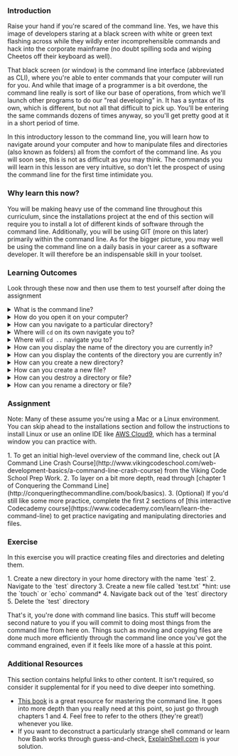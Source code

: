 ### Introduction

Raise your hand if you're scared of the command line.  Yes, we have this image of developers staring at a black screen with white or green text flashing across while they wildly enter incomprehensible commands and hack into the corporate mainframe (no doubt spilling soda and wiping Cheetos off their keyboard as well).

That black screen (or window) is the command line interface (abbreviated as CLI), where you're able to enter commands that your computer will run for you.  And while that image of a programmer is a bit overdone, the command line really is sort of like our base of operations, from which we'll launch other programs to do our "real developing" in.  It has a syntax of its own, which is different, but not all that difficult to pick up.  You'll be entering the same commands dozens of times anyway, so you'll get pretty good at it in a short period of time.

In this introductory lesson to the command line, you will learn how to navigate around your computer and how to manipulate files and directories (also known as folders) all from the comfort of the command line. As you will soon see, this is not as difficult as you may think. The commands you will learn in this lesson are very intuitive, so don't let the prospect of using the command line for the first time intimidate you.

### Why learn this now?

You will be making heavy use of the command line throughout this curriculum, since the installations project at the end of this section will require you to install a lot of different kinds of software through the command line.  Additionally, you will be using GIT (more on this later) primarily within the command line. As for the bigger picture, you may well be using the command line on a daily basis in your career as a software developer. It will therefore be an indispensable skill in your toolset.

### Learning Outcomes
Look through these now and then use them to test yourself after doing the assignment

<details>
<summary>What is the command line?</summary>
<ul><ul>
  <li>The command line is one way to interact with the computer using specific words called "commands"</li>
</ul></ul>
</details>

<details>
<summary>How do you open it on your computer?</summary>
<ul><ul>
  <li>On Linux: Open the programs menu and search for "Terminal". You can also open the terminal by pressing <code>CTRL</code> + <code>ALT</code> + <code>T</code></li>
  <li>On Mac: Open your applications folder and find "Terminal"</li>
</ul></ul>
</details>

<details>
<summary>How can you navigate to a particular directory?</summary>
<ul><ul>
  <li>You can use the <code>cd</code> command to change directories</li>
</ul></ul>
</details>

<details>
<summary>Where will <code>cd</code> on its own navigate you to?</summary>
<ul><ul>
  <li>On Linux and Mac, it will navigate you home</li>
</ul></ul>
</details>

<details>
<summary>Where will <code>cd ..</code> navigate you to?</summary>
<ul><ul>
  <li>It will navigate you "up" one folder, that is, to the parent of the current directory</li>
</ul></ul>
</details>

<details>
<summary>How can you display the name of the directory you are currently in?</summary>
<ul><ul>
  <li>On Linux and Mac, by using the <code>pwd</code> command</li>
</ul></ul>
</details>

<details>
<summary>How can you display the contents of the directory you are currently in?</summary>
<ul><ul>
  <li>On Linux and Mac, by using the <code>ls</code> command. Use <code>ls -l</code> to display the files in a list</li>
</ul></ul>
</details>

<details>
<summary>How can you create a new directory?</summary>
<ul><ul>
  <li>By using the <code>mkdir</code> command</li>
</ul></ul>
</details>

<details>
<summary>How can you create a new file?</summary>
<ul><ul>
  <li>On Linux and Mac, by using the <code>touch</code> command: <code>touch new-file.txt</code></li>
</ul></ul>
</details>

<details>
<summary>How can you destroy a directory or file?</summary>
<ul><ul>
  <li>On Linux and Mac, by using the <code>rm</code> command. Use <code>rm -r</code> or <code>rmdir</code> to destroy folders</li>
</ul></ul>
</details>

<details>
<summary>How can you rename a directory or file?</summary>
<ul><ul>
  <li>On Linux and Mac, by using the <code>mv</code> command: <code>mv folder/old-file.txt folder/new-file.txt</code></li>
</ul></ul>
</details>


### Assignment
Note: Many of these assume you're using a Mac or a Linux environment. You can skip ahead to the installations section and follow the instructions to install Linux or use an online IDE like [AWS Cloud9](https://aws.amazon.com/cloud9/), which has a terminal window you can practice with.

<div class="lesson-content__panel" markdown="1">
  1. To get an initial high-level overview of the command line, check out [A Command Line Crash Course](http://www.vikingcodeschool.com/web-development-basics/a-command-line-crash-course) from the Viking Code School Prep Work.
  2. To layer on a bit more depth, read through [chapter 1 of Conquering the Command Line](http://conqueringthecommandline.com/book/basics).
  3. (Optional) If you'd still like some more practice, complete the first 2 sections of [this interactive Codecademy course](https://www.codecademy.com/learn/learn-the-command-line) to get practice navigating and manipulating directories and files.
</div>

### Exercise
In this exercise you will practice creating files and directories and deleting them.

<div class="lesson-content__panel" markdown="1">
  1. Create a new directory in your home directory with the name `test`
  2. Navigate to the `test` directory
  3. Create a new file called `test.txt` *hint: use the `touch` or `echo` command*
  4. Navigate back out of the `test` directory
  5. Delete the `test` directory
</div>

That's it, you're done with command line basics.  This stuff will become second nature to you if you will commit to doing most things from the command line from here on.  Things such as moving and copying files are done much more efficiently through the command line once you've got the command engrained, even if it feels like more of a hassle at this point.


### Additional Resources
This section contains helpful links to other content. It isn't required, so consider it supplemental for if you need to dive deeper into something.

* [This book](https://www.learnenough.com/command-line-tutorial) is a great resource for mastering the command line.  It goes into more depth than you really need at this point, so just go through chapters 1 and 4.  Feel free to refer to the others (they're great!) whenever you like.
* If you want to deconstruct a particularly strange shell command or learn how Bash works through guess-and-check, [ExplainShell.com](http://explainshell.com/) is your solution.
